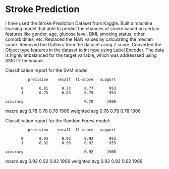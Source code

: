 # Stroke Prediction

I have used the Stroke Prediction Dataset from Kaggle. Built a machine learning model that able to predict the chances of stroke based on certain features like gender, age, glucose level, BMI, smoking status, other comorbidities, etc. Replaced the NAN values by calculating the median score. Removed the Outliers from the dataset using Z score. Converted the Object type features in the dataset to int type using Label Encoder. The data is highly imbalanced for the target variable, which was addresssed using SMOTE technique.

Classification report for the SVM model:

              precision    recall  f1-score   support

           0       0.81      0.73      0.77       953
           1       0.75      0.83      0.79       953

    accuracy                           0.78      1906
   macro avg       0.78      0.78      0.78      1906
weighted avg       0.78      0.78      0.78      1906

Classification report for the Random Forest model:

              precision    recall  f1-score   support

           0       0.93      0.92      0.92       953
           1       0.92      0.93      0.92       953

    accuracy                           0.92      1906
   macro avg       0.92      0.92      0.92      1906
weighted avg       0.92      0.92      0.92      1906
